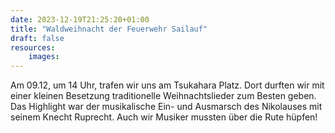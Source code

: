 ```yaml
---
date: 2023-12-19T21:25:20+01:00
title: "Waldweihnacht der Feuerwehr Sailauf"
draft: false
resources:
    images:
---
```




Am 09.12, um 14 Uhr, trafen wir uns am Tsukahara Platz. Dort
durften wir mit einer kleinen Besetzung traditionelle Weihnachtslieder zum Besten geben. Das Highlight war der musikalische Ein- und Ausmarsch des Nikolauses mit seinem Knecht Ruprecht. Auch wir Musiker mussten über die Rute hüpfen!